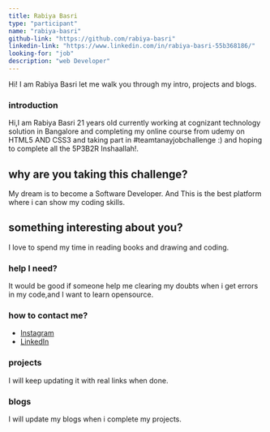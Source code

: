```yaml
---
title: Rabiya Basri
type: "participant"
name: "rabiya-basri"
github-link: "https://github.com/rabiya-basri"
linkedin-link: "https://www.linkedin.com/in/rabiya-basri-55b368186/"
looking-for: "job"
description: "web Developer"
---
```


Hi! I am Rabiya Basri let me walk you through my intro, projects and blogs.

### introduction

Hi,I am Rabiya Basri 21 years old currently working at cognizant technology solution in Bangalore and completing my online course from udemy on HTML5 AND CSS3 and taking part in #teamtanayjobchallenge :) and hoping to complete all the 5P3B2R Inshaallah!.

## why are you taking this challenge?

My dream is to become a Software Developer.
And This is the best platform where i can show my coding skills.

## something interesting about you?

I love to spend my time in reading books and drawing and coding.

### help I need?

It would be good if someone help me clearing my doubts when i get errors in my code,and I want to learn opensource.

### how to contact me?

- [Instagram](https://www.instagram.com/_rabiya_basri_/)
- [LinkedIn](https://www.linkedin.com/in/rabiya-basri-55b368186/)

### projects

I will keep updating it with real links when done.

### blogs

 I will update my blogs when i complete my projects.


